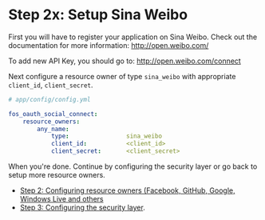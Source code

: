Step 2x: Setup Sina Weibo
=========================
First you will have to register your application on Sina Weibo. Check out the
documentation for more information: http://open.weibo.com/

To add new API Key, you should go to: http://open.weibo.com/connect

Next configure a resource owner of type `sina_weibo` with appropriate
`client_id`, `client_secret`.

```yaml
# app/config/config.yml

fos_oauth_social_connect:
    resource_owners:
        any_name:
            type:                sina_weibo
            client_id:           <client_id>
            client_secret:       <client_secret>
```

When you're done. Continue by configuring the security layer or go back to
setup more resource owners.

- [Step 2: Configuring resource owners (Facebook, GitHub, Google, Windows Live and others](../2-configuring_resource_owners.md)
- [Step 3: Configuring the security layer](../3-configuring_the_security_layer.md).
